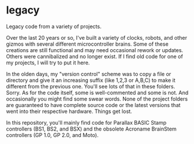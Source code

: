 # legacy
Legacy code from a variety of projects.

Over the last 20 years or so, I've built a variety of clocks, robots, and other gizmos with several different microcontroller brains.  Some of these creations are still functional and may need occasional rework or updates.  Others were cannibalized and no longer exist.  If I find old code for one of my projects, I will try to put it here.

In the olden days, my "version control" scheme was to copy a file or directory and give it an increasing suffix (like 1,2,3 or A,B,C) to make it different from the previous one.  You'll see lots of that in these folders.  Sorry.  As for the code itself, some is well-commented and some is not.  And occasionally you might find some swear words.  None of the project folders are guaranteed to have complete source code or the latest versions that went into their respective hardware.  Things get lost.

In this repository, you'll mainly find code for Parallax BASIC Stamp controllers (BS1, BS2, and BSX) and the obsolete Acroname BrainStem controllers (GP 1.0, GP 2.0, and Moto).
